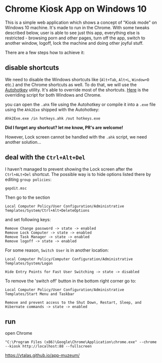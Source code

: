 # Chrome Kiosk App on Windows 10

This is a simple web application which shows a concept of "Kiosk mode" on Windows 10 machine.
It's made to run in the Chrome. With some tweaks described below, user is able to see just this app, everything else is restricted - browsing porn and other pages, turn off the app, switch to another window, logoff, lock the machine and doing other joyful stuff.

There are a few steps how to achieve it:

## disable shortcuts

We need to disable the Windows shortcuts like (`Alt+Tab`, `Alt+L`, `Window+D` etc.) and the Chrome shortcuts as well. To do that, we will use the [Autohotkey](https://autohotkey.com/) utility. It's able to override most of the shortcuts. [Here](blob/master/Account_win/hotkeys.ahk) is the overriding script for both Windows and Chrome.

you can open the `.ahk` file using the Autohotkey or compile it into a `.exe` file using the `Ahk2Exe` shipped with the Autohotkey:

```
Ahk2Exe.exe /in hotkeys.ahk /out hotkeys.exe
```

**Did I forget any shortcut? let me know, PR's are welcome!**

However, Lock screen cannot be handled with the `.ahk` script, we need another solution...

## deal with the `Ctrl+Alt+Del`

I haven't managed to prevent showing the Lock screen after the `Ctrl+ALt+Del` shortcut. The possible way is to hide options listed there by editing `group policies`:


```
gepdit.msc
```

Then go to the section

```
Local Computer Policy/User Configuration/Administrative Templates/System/Ctrl+Alt+DeleteOptions
````
and set following keys:
```
Remove Change password -> state -> enabled
Remove Lock Computer -> state -> enabled
Remove Task Manager -> state -> enabled
Remove logoff -> state -> enabled
```


For some reason, `Switch User` is in another location:
```
Local Computer Policy/Computer Configuration/Administrative Templates/System/Logon
```
```
Hide Entry Points for Fast User Switching -> state -> disabled
```


To remove the 'switch off' button in the bottom right corner go to:

```
Local Computer Policy/User Configuration/Administrative Templates/Start Menu and Taskbar
```
```
Remove and prevent access to the Shut Down, Restart, Sleep, and Hibernate commands -> state -> enabled
```

## run

open Chrome
```
"C:\Program Files (x86)\Google\Chrome\Application\chrome.exe" --chrome --kiosk http://localhost:88 --fullscreen
```

https://vtalas.github.io/app-muzeum/
